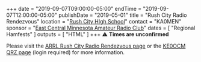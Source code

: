 +++
date = "2019-09-07T09:00:00-05:00"
endTime = "2019-09-07T12:00:00-05:00"
publishDate = "2019-05-01"
title = "Rush City Radio Rendezvous"
location = "[Rush City HIgh School](https://www.google.com/maps/place/Rush+City+Schools/@45.6900267,-92.98318,17z/data=!3m1!4b1!4m5!3m4!1s0x52b25ae6730ea413:0xdf9eb6d7b6d21638!8m2!3d45.690023!4d-92.980986)"
contact = "KA0MEN"
sponsor = "[East Central Minnesota Amateur Radio Club](http://www.magicrepeater.net/ecmarc.htm)"
dates = [ "Regional Hamfests" ]
outputs = [ "HTML" ]
+++
:warning: **Times are unconfirmed**

Please visit the
[ARRL Rush City Radio Rendezvous page](http://www.arrl.org/hamfests/rush-city-radio-rendezvous-3)
or the
[KE0OCM QRZ page](https://www.qrz.com/db/K0ECM) (login required)
for more information.
